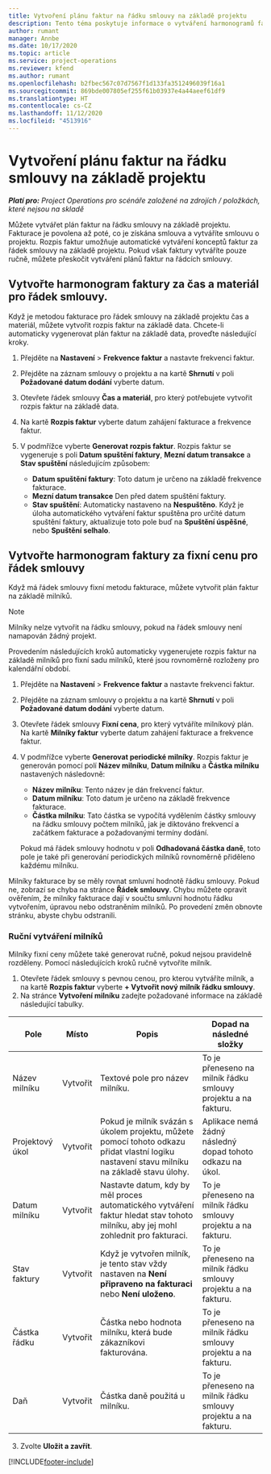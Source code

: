 ```yaml
---
title: Vytvoření plánu faktur na řádku smlouvy na základě projektu
description: Tento téma poskytuje informace o vytváření harmonogramů faktur a milníků pro řádky smlouvy.
author: rumant
manager: Annbe
ms.date: 10/17/2020
ms.topic: article
ms.service: project-operations
ms.reviewer: kfend
ms.author: rumant
ms.openlocfilehash: b2fbec567c07d7567f1d133fa3512496039f16a1
ms.sourcegitcommit: 869bde007805ef255f61b03937e4a44aeef61df9
ms.translationtype: HT
ms.contentlocale: cs-CZ
ms.lasthandoff: 11/12/2020
ms.locfileid: "4513916"
---
```

# <a name="create-an-invoice-schedule-on-a-project-based-contract-line"></a>Vytvoření plánu faktur na řádku smlouvy na základě projektu 

_**Platí pro:** Project Operations pro scénáře založené na zdrojích / položkách, které nejsou na skladě_

Můžete vytvářet plán faktur na řádku smlouvy na základě projektu. Fakturace je povolena až poté, co je získána smlouva a vytváříte smlouvu o projektu. Rozpis faktur umožňuje automatické vytváření konceptů faktur za řádek smlouvy na základě projektu. Pokud však faktury vytváříte pouze ručně, můžete přeskočit vytváření plánů faktur na řádcích smlouvy.

## <a name="create-a-time-and-material-invoice-schedule-for-a-contract-line"></a>Vytvořte harmonogram faktury za čas a materiál pro řádek smlouvy.

Když je metodou fakturace pro řádek smlouvy na základě projektu čas a materiál, můžete vytvořit rozpis faktur na základě data. Chcete-li automaticky vygenerovat plán faktur na základě data, proveďte následující kroky.

1. Přejděte na **Nastavení** > **Frekvence faktur** a nastavte frekvenci faktur.
2. Přejděte na záznam smlouvy o projektu a na kartě **Shrnutí** v poli **Požadované datum dodání** vyberte datum.
3. Otevřete řádek smlouvy **Čas a materiál**, pro který potřebujete vytvořit rozpis faktur na základě data. 
4. Na kartě **Rozpis faktur** vyberte datum zahájení fakturace a frekvence faktur.
5. V podmřížce vyberte **Generovat rozpis faktur**. Rozpis faktur se vygeneruje s poli **Datum spuštění faktury**, **Mezní datum transakce** a **Stav spuštění** následujícím způsobem:

    - **Datum spuštění faktury**: Toto datum je určeno na základě frekvence fakturace.
    - **Mezní datum transakce** Den před datem spuštění faktury.
    - **Stav spuštění**: Automaticky nastaveno na **Nespuštěno**. Když je úloha automatického vytváření faktur spuštěna pro určité datum spuštění faktury, aktualizuje toto pole buď na **Spuštění úspěšné**, nebo **Spuštění selhalo**.

## <a name="create-a-fixed-price-invoice-schedule-for-a-contract-line"></a>Vytvořte harmonogram faktury za fixní cenu pro řádek smlouvy

Když má řádek smlouvy fixní metodu fakturace, můžete vytvořit plán faktur na základě milníků. 

> [!NOTE]
> Milníky nelze vytvořit na řádku smlouvy, pokud na řádek smlouvy není namapován žádný projekt.

Provedením následujících kroků automaticky vygenerujete rozpis faktur na základě milníků pro fixní sadu milníků, které jsou rovnoměrně rozloženy pro kalendářní období.

1. Přejděte na **Nastavení** > **Frekvence faktur** a nastavte frekvenci faktur.
2. Přejděte na záznam smlouvy o projektu a na kartě **Shrnutí** v poli **Požadované datum dodání** vyberte datum.
3. Otevřete řádek smlouvy **Fixní cena**, pro který vytváříte milníkový plán. Na kartě **Milníky faktur** vyberte datum zahájení fakturace a frekvence faktur. 
4. V podmřížce vyberte **Generovat periodické milníky**. Rozpis faktur je generován pomocí polí **Název milníku**, **Datum milníku** a **Částka milníku** nastavených následovně:

    - **Název milníku**: Tento název je dán frekvencí faktur.
    - **Datum milníku**: Toto datum je určeno na základě frekvence fakturace.
    - **Částka milníku**: Tato částka se vypočítá vydělením částky smlouvy na řádku smlouvy počtem milníků, jak je diktováno frekvencí a začátkem fakturace a požadovanými termíny dodání.

    Pokud má řádek smlouvy hodnotu v poli **Odhadovaná částka daně**, toto pole je také při generování periodických milníků rovnoměrně přiděleno každému milníku.

Milníky fakturace by se měly rovnat smluvní hodnotě řádku smlouvy. Pokud ne, zobrazí se chyba na stránce **Řádek smlouvy**. Chybu můžete opravit ověřením, že milníky fakturace dají v součtu smluvní hodnotu řádku vytvořením, úpravou nebo odstraněním milníků. Po provedení změn obnovte stránku, abyste chybu odstranili.

### <a name="manually-create-milestones"></a>Ruční vytváření milníků

Milníky fixní ceny můžete také generovat ručně, pokud nejsou pravidelně rozděleny. Pomocí následujících kroků ručně vytvoříte milník.

1. Otevřete řádek smlouvy s pevnou cenou, pro kterou vytváříte milník, a na kartě **Rozpis faktur** vyberte **+ Vytvořit nový milník řádku smlouvy**. 
2. Na stránce **Vytvoření milníku** zadejte požadované informace na základě následující tabulky.

| Pole | Místo | Popis | Dopad na následné složky |
| --- | --- | --- | --- |
| Název milníku | Vytvořit | Textové pole pro název milníku. | To je přeneseno na milník řádku smlouvy projektu a na fakturu. |
| Projektový úkol | Vytvořit | Pokud je milník svázán s úkolem projektu, můžete pomocí tohoto odkazu přidat vlastní logiku nastavení stavu milníku na základě stavu úlohy. | Aplikace nemá žádný následný dopad tohoto odkazu na úkol. |
| Datum milníku | Vytvořit | Nastavte datum, kdy by měl proces automatického vytváření faktur hledat stav tohoto milníku, aby jej mohl zohlednit pro fakturaci. | To je přeneseno na milník řádku smlouvy projektu a na fakturu. |
| Stav faktury | Vytvořit | Když je vytvořen milník, je tento stav vždy nastaven na **Není připraveno na fakturaci** nebo **Není uloženo**. | To je přeneseno na milník řádku smlouvy projektu a na fakturu. |
| Částka řádku | Vytvořit | Částka nebo hodnota milníku, která bude zákazníkovi fakturována. | To je přeneseno na milník řádku smlouvy projektu a na fakturu. |
| Daň | Vytvořit | Částka daně použitá u milníku. | To je přeneseno na milník řádku smlouvy projektu a na fakturu. |

3. Zvolte **Uložit a zavřít**.


[!INCLUDE[footer-include](../includes/footer-banner.md)]